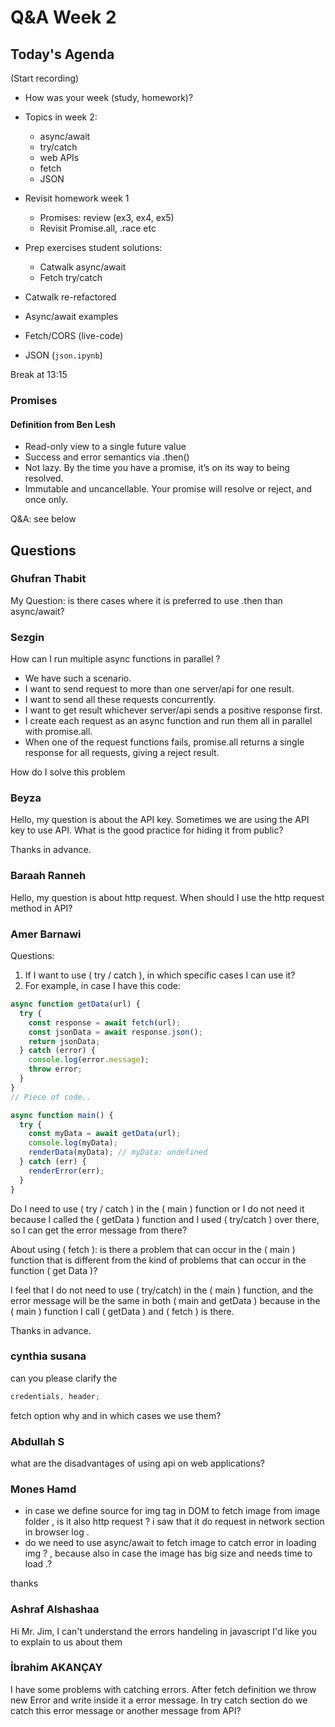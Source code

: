 <!-- cSpell:disable -->

# Q&A Week 2

## Today's Agenda

(Start recording)

- How was your week (study, homework)?
- Topics in week 2:

  - async/await
  - try/catch
  - web APIs
  - fetch
  - JSON

- Revisit homework week 1

  - Promises: review (ex3, ex4, ex5)
  - Revisit Promise.all, .race etc

- Prep exercises student solutions:
  - Catwalk async/await
  - Fetch try/catch
- Catwalk re-refactored
- Async/await examples
- Fetch/CORS (live-code)
- JSON (`json.ipynb`)

Break at 13:15

### Promises

#### Definition from Ben Lesh

- Read-only view to a single future value
- Success and error semantics via .then()
- Not lazy. By the time you have a promise, it’s on its way to being resolved.
- Immutable and uncancellable. Your promise will resolve or reject, and once only.

Q&A: see below

## Questions

### Ghufran Thabit

My Question: is there cases where it is preferred to use .then than async/await?

### Sezgin

How can I run multiple async functions in parallel ?

- We have such a scenario.
- I want to send request to more than one server/api for one result.
- I want to send all these requests concurrently.
- I want to get result whichever server/api sends a positive response first.
- I create each request as an async function and run them all in parallel with promise.all.
- When one of the request functions fails, promise.all returns a single response for all requests, giving a reject result.

How do I solve this problem

### Beyza

Hello, my question is about the API key. Sometimes we are using the API key to use API. What is the good practice for hiding it from public?

Thanks in advance.

### Baraah Ranneh

Hello, my question is about http request. When should I use the http request method in API?

### Amer Barnawi

Questions:

1. If I want to use ( try / catch ), in which specific cases I can use it?
2. For example, in case I have this code:

```js
async function getData(url) {
  try {
    const response = await fetch(url);
    const jsonData = await response.json();
    return jsonData;
  } catch (error) {
    console.log(error.message);
    throw error;
  }
}
// Piece of code..

async function main() {
  try {
    const myData = await getData(url);
    console.log(myData);
    renderData(myData); // myData: undefined
  } catch (err) {
    renderError(err);
  }
}
```

Do I need to use ( try / catch ) in the ( main ) function or I do not need it because I called the ( getData ) function and I used ( try/catch ) over there, so I can get the error message from there?

About using ( fetch ): is there a problem that can occur in the ( main ) function that is different from the kind of problems that can occur in the function ( get Data )?

I feel that I do not need to use ( try/catch) in the ( main ) function, and the error message will be the same in both ( main and getData ) because in the ( main ) function I call ( getData ) and ( fetch ) is there.

Thanks in advance.

### cynthia susana

can you please clarify the

```js
credentials, header;
```

fetch option why and in which cases we use them?

### Abdullah S

what are the disadvantages of using api on web applications?

### Mones Hamd

- in case we define source for img tag in DOM to fetch image from image folder , is it also http request ? i saw that it do request in network section in browser log .
- do we need to use async/await to fetch image to catch error in loading img ? , because also in case the image has big size and needs time to load .?

thanks

### Ashraf Alshashaa

Hi Mr. Jim, I can't understand the errors handeling in javascript I'd like you to explain to us about them

### İbrahim AKANÇAY

I have some problems with catching errors. After fetch definition we throw new Error and write inside it a error message. In try catch section do we catch this error message or another message from API?
